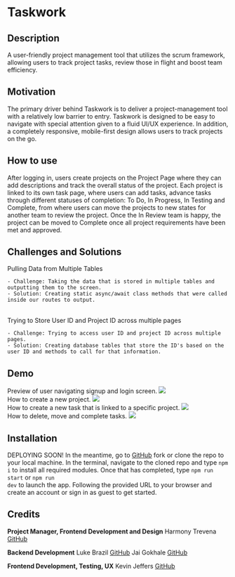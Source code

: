 # Taskwork

## Description
A user-friendly project management tool that utilizes the scrum framework, allowing users to track project tasks, review those in flight and boost team efficiency.

## Motivation
The primary driver behind Taskwork is to deliver a project-management tool with a relatively low barrier to entry. Taskwork is designed to be easy to navigate with special attention given to a fluid UI/UX experience. In addition, a completely responsive, mobile-first design allows users to track projects on the go.

## How to use
After logging in, users create projects on the Project Page where they can add descriptions and track the overall status of the project. Each project is linked to its own task page, where users can add tasks, advance tasks through different statuses of completion: To Do, In Progress, In Testing and Complete, from where users can move the projects to new states for another team to review the project. Once the In Review team is happy, the project can be moved to Complete once all project requirements have been met and approved.

## Challenges and Solutions

Pulling Data from Multiple Tables

    - Challenge: Taking the data that is stored in multiple tables and outputting them to the screen.
    - Solution: Creating static async/await class methods that were called inside our routes to output.
<br>
Trying to Store User ID and Project ID across multiple pages

    - Challenge: Trying to access user ID and project ID across multiple pages.
    - Solution: Creating database tables that store the ID's based on the user ID and methods to call for that information. 

## Demo
Preview of user navigating signup and login screen.
<img src="/public/video/SignUpLogin.gif">
<br>
How to create a new project.
<img src="/public/video/CreateProject.gif">
<br>
How to create a new task that is linked to a specific project.
<img src="/public/video/CreateTask.gif">
<br>
How to delete, move and complete tasks.
<img src="/public/video/MovingTasks.gif">


## Installation
DEPLOYING SOON!
In the meantime, go to [GitHub](https://github.com/jevinkeffers/Taskwork) fork or clone the repo to your local machine. In the terminal, navigate to the cloned repo and type <code>npm i</code> to install all required modules. Once that has completed, type <code>npm run start</code> or <code>npm run dev</code> to launch the app. Following the provided URL to your browser and create an account or sign in as guest to get started.

## Credits
**Project Manager, Frontend Development and Design**
Harmony Trevena
[GitHub](https://github.com/harmonytrevena)

**Backend Development**
Luke Brazil
[GitHub](https://github.com/LukeBrazil)
Jai Gokhale
[GitHub](https://github.com/jmg5219)

**Frontend Development, Testing, UX**
Kevin Jeffers
[GitHub](https://github.com/jevinkeffers)
